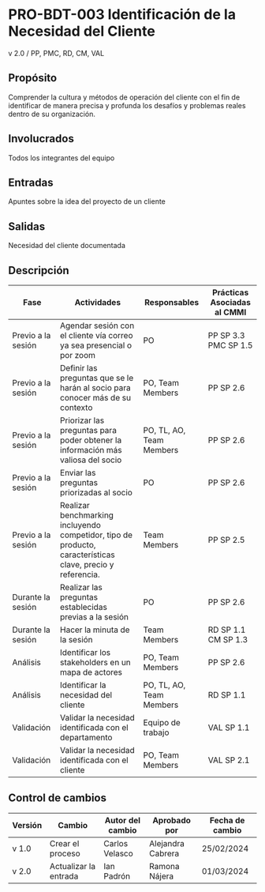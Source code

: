 # PRO-BDT-003 Identificación de la Necesidad del Cliente

v 2.0 / PP, PMC, RD, CM, VAL

## Propósito

Comprender la cultura y métodos de operación del cliente con el fin de identificar de manera precisa y profunda los desafíos y problemas reales dentro de su organización.

## Involucrados

Todos los integrantes del equipo

## Entradas

Apuntes sobre la idea del proyecto de un cliente

## Salidas

Necesidad del cliente documentada

## Descripción

| Fase               | Actividades                                                                                                | Responsables             | Prácticas Asociadas al CMMI |
| ------------------ | ---------------------------------------------------------------------------------------------------------- | ------------------------ | --------------------------- |
| Previo a la sesión | Agendar sesión con el cliente vía correo ya sea presencial o por zoom                                      | PO                       | PP SP 3.3 <br/> PMC SP 1.5  |
| Previo a la sesión | Definir las preguntas que se le harán al socio para conocer más de su contexto                             | PO, Team Members         | PP SP 2.6                   |
| Previo a la sesión | Priorizar las preguntas para poder obtener la información más valiosa del socio                            | PO, TL, AO, Team Members | PP SP 2.6                   |
| Previo a la sesión | Enviar las preguntas priorizadas al socio                                                                  | PO                       | PP SP 2.6                   |
| Previo a la sesión | Realizar benchmarking incluyendo competidor, tipo de producto, características clave, precio y referencia. | Team Members             | PP SP 2.5                   |
| Durante la sesión  | Realizar las preguntas establecidas previas a la sesión                                                    | PO                       | PP SP 2.6                   |
| Durante la sesión  | Hacer la minuta de la sesión                                                                               | Team Members             | RD SP 1.1 <br/> CM SP 1.3   |
| Análisis           | Identificar los stakeholders en un mapa de actores                                                         | PO, Team Members         | PP SP 2.6                   |
| Análisis           | Identificar la necesidad del cliente                                                                       | PO, TL, AO, Team Members | RD SP 1.1                   |
| Validación         | Validar la necesidad identificada con el departamento                                                      | Equipo de trabajo        | VAL SP 1.1                  |
| Validación         | Validar la necesidad identificada con el cliente                                                           | PO, Team Members         | VAL SP 2.1                  |

## Control de cambios

| Versión | Cambio                | Autor del cambio | Aprobado por      | Fecha de cambio |
| ------- | --------------------- | ---------------- | ----------------- | --------------- |
| v 1.0   | Crear el proceso      | Carlos Velasco   | Alejandra Cabrera | 25/02/2024      |
| v 2.0   | Actualizar la entrada | Ian Padrón       | Ramona Nájera     | 01/03/2024      |
